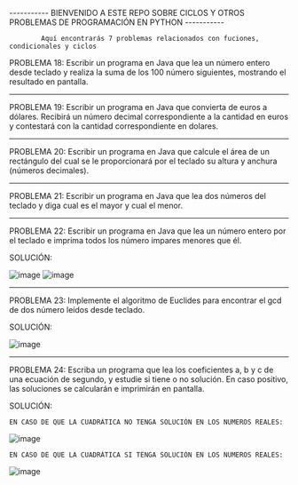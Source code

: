 ----------- BIENVENIDO A ESTE REPO SOBRE CICLOS Y OTROS PROBLEMAS DE PROGRAMACIÓN EN PYTHON -----------

            Aquí encontrarás 7 problemas relacionados con fuciones, condicionales y ciclos

PROBLEMA 18: Escribir un programa en Java que lea un número entero desde teclado y realiza la
suma de los 100 número siguientes, mostrando el resultado en pantalla.

_____________________________________________________________________________________________

PROBLEMA 19: Escribir un programa en Java que convierta de euros a dólares. Recibirá un número
decimal correspondiente a la cantidad en euros y contestará con la cantidad
correspondiente en dolares.
_____________________________________________________________________________________________

PROBLEMA 20: Escribir un programa en Java que calcule el área de un rectángulo del cual se le
proporcionará por el teclado su altura y anchura (números decimales).

_____________________________________________________________________________________________

PROBLEMA 21: Escribir un programa en Java que lea dos números del teclado y diga cual es el
mayor y cual el menor.

_____________________________________________________________________________________________

PROBLEMA 22: Escribir un programa en Java que lea un número entero por el teclado e imprima
todos los número impares menores que él.

  SOLUCIÓN:

![image](https://github.com/user-attachments/assets/b4803de1-a6d7-49a4-a256-23a5751d6946)
![image](https://github.com/user-attachments/assets/8ee53653-a84a-4f41-b334-dd387edd1539)

    


_____________________________________________________________________________________________

PROBLEMA 23: Implemente el algoritmo de Euclides para encontrar el gcd de dos número leídos
desde teclado.

  SOLUCIÓN:
  
![image](https://github.com/user-attachments/assets/1aaa73c5-f319-4bd9-a003-b5f3d3da77c0)

_____________________________________________________________________________________________

PROBLEMA 24: Escriba un programa que lea los coeficientes a, b y c de una ecuación de segundo, y
estudie si tiene o no solución. En caso positivo, las soluciones se calcularán e
imprimirán en pantalla.

  SOLUCIÓN:
    
    EN CASO DE QUE LA CUADRÁTICA NO TENGA SOLUCIÓN EN LOS NUMEROS REALES:
![image](https://github.com/user-attachments/assets/5df28c0a-95b0-405f-82a2-5c2c5e73a2e7)

    EN CASO DE QUE LA CUADRÁTICA SI TENGA SOLUCIÓN EN LOS NUMEROS REALES:
![image](https://github.com/user-attachments/assets/41d34526-cd25-4da7-a56d-ad99fdb09f66)



